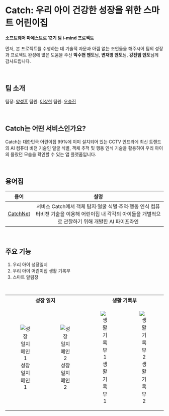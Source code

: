 # Catch: 우리 아이 건강한 성장을 위한 스마트 어린이집
<p>

**소프트웨어 마에스트로 12기 팀 i-mind 프로젝트**
</p>
<p>

먼저, 본 프로젝트를 수행하는 데 기술적 자문과 아낌 없는 조언들을 해주시어 팀의 성장과 프로젝트 완성에 많은 도움을 주신 **박수현 멘토**님, **변재영 멘토**님, **강진범 멘토**님께 감사드립니다.
</p>

<br>

## 팀 소개
<p>

팀장: [양성훈](https://github.com/seonghunYang)
팀원: [이상현](https://github.com/drmaemi)
팀원: [오승진](https://github.com/maison01006)
</p>


<br>

## Catch는 어떤 서비스인가요?
<p>

Catch는 대한민국 어린이집 99%에 이미 설치되어 있는 CCTV 인프라에 최신 트렌드의 AI 컴퓨터 비전 기술인 얼굴 식별, 객체 추적 및 행동 인식 기술을 활용하여 우리 아이의 몰랐던 모습을 확인할 수 있는 앱 플랫폼입니다.
</p>

<br>

## 용어집

용어 | 설명
:--:|:--:
[CatchNet](https://git.swmgit.org/swm-12/12_swm11/CatchNet) | 서비스 Catch에서 객체 탐지·얼굴 식별·추적·행동 인식 컴퓨터비전 기술을 이용해 어린이집 내 각각의 아이들을 개별적으로 관찰하기 위해 개발한 AI 파이프라인

<br>

## 주요 기능
<p>

1. 우리 아이 성장일지
2. 우리 아이 어린이집 생활 기록부
3. 스마트 알림장
<br>

<table align='center'>
  <tr>
    <th colspan='2'><div align='center'>성장 일지</div></th>
    <th colspan='2'><div align='center'>생활 기록부</div></th>
  </tr>
  <tr>
    <td>
      <div align="center">
        <figure>
            <img src="https://drive.google.com/uc?export=view&id=1nbLaVoRB_xtGr0GfsO4Bl4HyGAy1q1N8" alt="성장 일지 메인 1">
            <div align="center"><figcation>성장 일지 메인 1</figcation></div>
        </figure>
      </div>
    </td>
    <td>
      <div align="center">
        <figure>
            <img src="https://drive.google.com/uc?export=view&id=1l8xsihDekfLIngvajwV_1REDEdk5NrcW" alt="성장 일지 메인 2">
            <div align="center"><figcation>성장 일지 메인 2</figcation></div>
        </figure>
      </div>
    </td>
    <td>
      <div align="center">
        <figure>
            <img src="https://drive.google.com/uc?export=view&id=1prSDx-ywy3YVNs3RxrMnBwS-Drmcmm2_" alt="생활 기록부 1">
            <div align="center"><figcation>생활 기록부 1</figcation></div>
        </figure>
      </div>
    </td>
    <td>
      <div align="center">
        <figure>
            <img src="https://drive.google.com/uc?export=view&id=1KP60nEdZLzsOoY3FCvkQ5GNGjKJuP7rK" alt="생활 기록부 2">
            <div align="center"><figcation>생활 기록부 2</figcation></div>
        </figure>
      </div>
    </td>
  </tr>
</table>

</p>

<br>